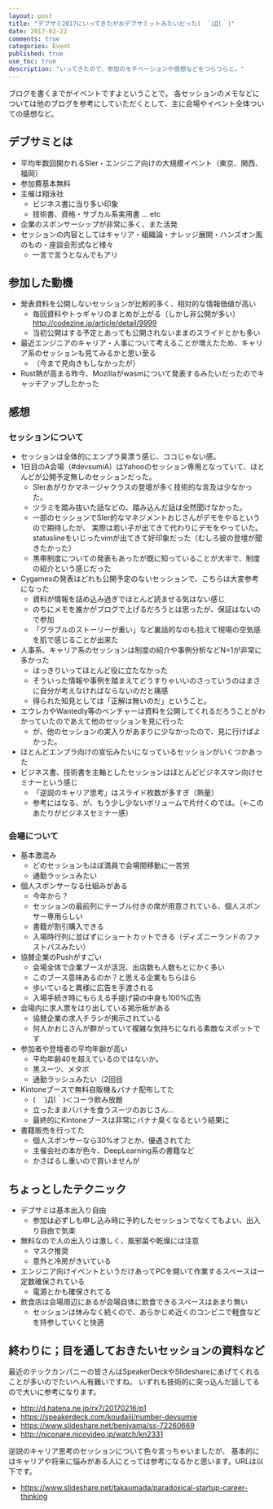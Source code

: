 ```yaml
---
layout: post
title: "デブサミ2017にいってきたがおデブサミットみたいだった(　´)Д(｀)"
date: 2017-02-22
comments: true
categories: Event
published: true
use_toc: true
description: "いってきたので、参加のモチベーションや感想などをつらつらと。"
---
```


ブログを書くまでがイベントですよということで。
各セッションのメモなどについては他のブログを参考にしていただくとして、主に会場やイベント全体ついての感想など。

## デブサミとは

- 平均年数回開かれるSIer・エンジニア向けの大規模イベント（東京、関西、福岡）
- 参加費基本無料
- 主催は翔泳社
  - ビジネス書に当り多い印象
  - 技術書、資格・サブカル系実用書 … etc
- 企業のスポンサーシップが非常に多く、また活発
- セッションの内容としてはキャリア・組織論・ナレッジ展開・ハンズオン風のもの・座談会形式など様々
  - 一言で言うとなんでもアリ

## 参加した動機

- 発表資料を公開しないセッションが比較的多く、相対的な情報価値が高い
  - 毎回資料やトゥギャリのまとめが上がる（しかし非公開が多い） <http://codezine.jp/article/detail/9999>
  - 当初公開はする予定とあっても公開されないままのスライドとかも多い
- 最近エンジニアのキャリア・人事について考えることが増えたため、キャリア系のセッションも見てみるかと思い至る
  - （今まで見向きもしなかったが）
- Rust熱が高まる昨今、Mozillaがwasmについて発表するみたいだったのでキャッチアップしたかった

## 感想

### セッションについて

- セッションは全体的にエンプラ臭漂う感じ、ココじゃない感。
- 1日目のA会場（#devsumiA）はYahooのセッション専用となっていて、ほとんどが公開予定無しのセッションだった。
  - SIerあがりかマネージャクラスの登壇が多く技術的な言及は少なかった。
  - ツラミを踏み抜いた話などの、踏み込んだ話は全然聞けなかった。
  - 一部のセッションでSIer的なマネジメントおじさんがデモをやるというので期待したが、
    実際は若い子が出てきて代わりにデモをやっていた。
    statuslineをいじったvimが出てきて好印象だった（むしろ彼の登壇が聞きたかった）
  - 黒帯制度についての発表もあったが既に知っていることが大半で、制度の紹介という感じだった
- Cygamesの発表はどれも公開予定のないセッションで、こちらは大変参考になった
  - 資料が情報を詰め込み過ぎでほとんど読ませる気はない感じ
  - のちにメモを誰かがブログで上げるだろうとは思ったが、保証はないので参加
  - 「グラブルのストーリーが重い」など裏話的なのも拾えて現場の空気感を肌で感じることが出来た
- 人事系、キャリア系のセッションは制度の紹介や事例分析などN=1が非常に多かった
  - はっきりいってほとんど役に立たなかった
  - そういった情報や事例を踏まえてどうすりゃいいのさっていうのはまさに自分が考えなければならないのだと痛感
  - 得られた知見としては「正解は無いのだ」ということ。
- エウレカやWantedly等のベンチャーは資料を公開してくれるだろうことがわかっていたのであえて他のセッションを見に行った
  - が、他のセッションの実入りがあまりに少なかったので、見に行けばよかった。
- ほとんどエンプラ向けの宣伝みたいになっているセッションがいくつかあった
- ビジネス書、技術書を主軸としたセッションはほとんどビジネスマン向けセミナーという感じ
  - 「逆説のキャリア思考」はスライド枚数が多すぎ（熱量）
  - 参考にはなる、が、もう少し少ないボリュームで片付くのでは。（←このあたりがビジネスセミナー感）

### 会場について

- 基本激混み
  - どのセッションもほぼ満員で会場間移動に一苦労
  - 通勤ラッシュみたい
- 個人スポンサーなる仕組みがある
  - 今年から？
  - セッションの最前列にテーブル付きの席が用意されている、個人スポンサー専用らしい
  - 書籍が割引購入できる
  - 入場時行列に並ばずにショートカットできる（ディズニーランドのファストパスみたい）
- 協賛企業のPushがすごい
  - 会場全体で企業ブースが活況、出店数も人数もとにかく多い
  - このブース意味あるのか？と思える企業もちらほら
  - 歩いていると異様に広告を手渡される
  - 入場手続き時にもらえる手提げ袋の中身も100%広告
- 会場内に求人票をはり出している掲示板がある
  - 協賛企業の求人チラシが掲示されている
  - 何人かおじさんが群がっていて複雑な気持ちになれる素敵なスポットです
- 参加者や登壇者の平均年齢が高い
  - 平均年齢40を超えているのではないか。
  - 黒スーツ、メタボ
  - 通勤ラッシュみたい（2回目
- Kintoneブースで無料自販機＆バナナ配布してた
  - (　´)Д(｀)＜コーラ飲み放題
  - 立ったままババナを食うスーツのおじさん…
  - 最終的にKintoneブースは非常にバナナ臭くなるという結果に
- 書籍販売を行ってた
  - 個人スポンサーなら30%オフとか、優遇されてた
  - 主催会社の本が色々、DeepLearning系の書籍など
  - かさばるし重いので買いませんが

## ちょっとしたテクニック

- デブサミは基本出入り自由
  - 参加は必ずしも申し込み時に予約したセッションでなくてもよい、出入り自由で気楽
- 無料なので人の出入りは激しく、風邪菌や乾燥には注意
  - マスク推奨
  - 意外と冷房がきいている
- エンジニア向けイベントというだけあってPCを開いて作業するスペースは一定数確保されている
  - 電源とかも確保されてる
- 飲食店は会場周辺にあるが会場自体に飲食できるスペースはあまり無い
  - セッションは休みなく続くので、あらかじめ近くのコンビニで軽食などを持参していくと快適

## 終わりに；目を通しておきたいセッションの資料など

最近のテックカンパニーの皆さんはSpeakerDeckやSlideshareにあげてくれることが多いのでたいへん有難いですね。
いずれも技術的に突っ込んだ話してるので大いに参考になります。

- <http://d.hatena.ne.jp/rx7/20170216/p1>
- <https://speakerdeck.com/koudaiii/number-devsumie>
- <https://www.slideshare.net/beniyama/ss-72260669>
- <http://niconare.nicovideo.jp/watch/kn2331>

逆説のキャリア思考のセッションについて色々言っちゃいましたが、
基本的にはキャリアや将来に悩みがある人にとっては参考になるかと思います。URLは以下です。

- <https://www.slideshare.net/takaumada/paradoxical-startup-career-thinking>

